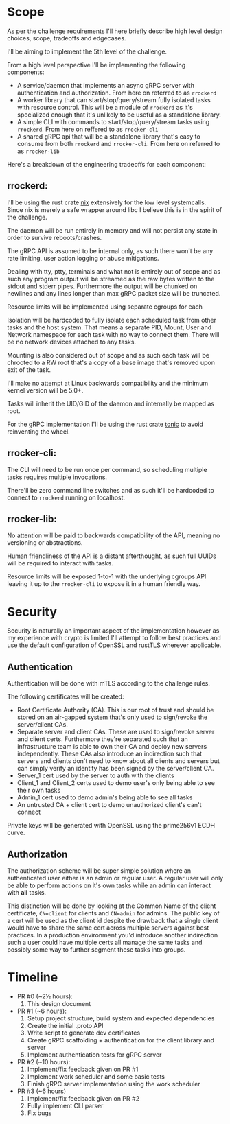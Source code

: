 # Scope

As per the challenge requirements I'll here briefly describe high level design choices, scope, tradeoffs and edgecases.

I'll be aiming to implement the 5th level of the challenge.

From a high level perspective I'll be implementing the following components:

- A service/daemon that implements an async gRPC server with authentication and authorization. From here on referred to as `rrockerd`
- A worker library that can start/stop/query/stream fully isolated tasks with resource control. This will be a module of `rrockerd` as it's specialized enough that it's unlikely to be useful as a standalone library.
- A simple CLI with commands to start/stop/query/stream tasks using `rrockerd`. From here on reffered to as `rrocker-cli`
- A shared gRPC api that will be a standalone library that's easy to consume from both `rrockerd` and `rrocker-cli`. From here on referred to as `rrocker-lib`

Here's a breakdown of the engineering tradeoffs for each component:

## rrockerd:
I'll be using the rust crate [nix](https://github.com/nix-rust/nix) extensively for the low level systemcalls. Since nix is merely a safe wrapper around libc I believe this is in the spirit of the challenge.

The daemon will be run entirely in memory and will not persist any state in order to survive reboots/crashes.

The gRPC API is assumed to be internal only, as such there won't be any rate limiting, user action logging or abuse mitigations.

Dealing with tty, ptty, terminals and what not is entirely out of scope and as such any program output will be streamed as the raw bytes written to the stdout and stderr pipes.
Furthermore the output will be chunked on newlines and any lines longer than max gRPC packet size will be truncated.

Resource limits will be implemented using separate cgroups for each

Isolation will be hardcoded to fully isolate each scheduled task from other tasks and the host system. That means a separate PID, Mount, User and Network namespace for each task with no way to connect them.
There will be no network devices attached to any tasks.

Mounting is also considered out of scope and as such each task will be chrooted to a RW root that's a copy of a base image that's removed upon exit of the task.

I'll make no attempt at Linux backwards compatibility and the minimum kernel version will be 5.0+.

Tasks will inherit the UID/GID of the daemon and internally be mapped as root.

For the gRPC implementation I'll be using the rust crate [tonic](https://github.com/hyperium/tonic) to avoid reinventing the wheel.

## rrocker-cli:
The CLI will need to be run once per command, so scheduling multiple tasks requires multiple invocations.

There'll be zero command line switches and as such it'll be hardcoded to connect to `rrockerd` running on localhost.

## rrocker-lib:
No attention will be paid to backwards compatibility of the API, meaning no versioning or abstractions.

Human friendliness of the API is a distant afterthought, as such full UUIDs will be required to interact with tasks.

Resource limits will be exposed 1-to-1 with the underlying cgroups API leaving it up to the `rrocker-cli` to expose it in a human friendly way.
# Security
Security is naturally an important aspect of the implementation however as my experience with crypto is limited I'll attempt to follow best practices and use the default configuration of OpenSSL and rustTLS wherever applicable.

## Authentication
Authentication will be done with mTLS according to the challenge rules.

The following certificates will be created:
- Root Certificate Authority (CA). This is our root of trust and should be stored on an air-gapped system that's only used to sign/revoke the server/client CAs.
- Separate server and client CAs. These are used to sign/revoke server and client certs. Furthermore they're separated such that an infrastructure team is able to own their CA and deploy new servers independently. These CAs also introduce an indirection such that servers and clients don't need to know about all clients and servers but can simply verify an identity has been signed by the server/client CA.
- Server_1 cert used by the server to auth with the clients
- Client_1 and Client_2 certs used to demo user's only being able to see their own tasks
- Admin_1 cert used to demo admin's being able to see all tasks
- An untrusted CA + client cert to demo unauthorized client's can't connect

Private keys will be generated with OpenSSL using the prime256v1 ECDH curve.

## Authorization
The authorization scheme will be super simple solution where an authenticated user either is an admin or regular user.
A regular user will only be able to perform actions on it's own tasks while an admin can interact with **all** tasks.

This distinction will be done by looking at the Common Name of the client certificate, `CN=client` for clients and `CN=admin` for admins.
The public key of a cert will be used as the client id despite the drawback that a single client would have to share the same cert across multiple servers against best practices. 
In a production environment you'd introduce another indirection such a user could have multiple certs all manage the same tasks and possibly some way to further segment these tasks into groups.

# Timeline

- PR #0 (~2½ hours):
    1. This design document
- PR #1 (~6 hours):
    1. Setup project structure, build system and expected dependencies
    1. Create the initial .proto API 
    1. Write script to generate dev certificates
    1. Create gRPC scaffolding + authentication for the client library and server
    1. Implement authentication tests for gRPC server
- PR #2 (~10 hours):
    1. Implement/fix feedback given on PR #1
    1. Implement work scheduler and some basic tests
    1. Finish gRPC server implementation using the work scheduler
- PR #3 (~6 hours)
    1. Implement/fix feedback given on PR #2
    1. Fully implement CLI parser
    1. Fix bugs